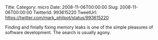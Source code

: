 Title: 
Category: micro
Date: 2008-11-06T00:00:00
Slug: 2008-11-06T00:00:00
TwitterId: 993615220
TweetUrl: https://twitter.com/mark_philpot/status/993615220

Finding and finially fixing memory leaks is one of the simple pleasures of software development. The search is usually agony.